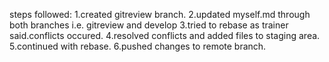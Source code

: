 steps followed:
1.created gitreview branch.
2.updated myself.md through both branches i.e. gitreview and develop
3.tried to rebase as trainer said.conflicts occured.
4.resolved conflicts and added files to staging area.
5.continued with rebase.
6.pushed changes to remote branch.

